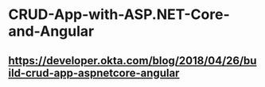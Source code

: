# CRUD-App-with-ASP.NET-Core-and-Angular

## https://developer.okta.com/blog/2018/04/26/build-crud-app-aspnetcore-angular
